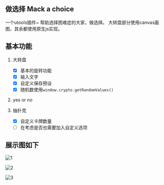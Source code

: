 ## 做选择 Mack a choice

一个utools插件~
帮助选择困难症的大家，做选择。
大转盘部分使用canvas画图，其余都使用原生js实现。

## 基本功能
1. 大转盘
   - [x] 基本的旋转功能
   - [x] 输入文字
   - [x] 自定义保存预设
   - [x] 随机数使用`window.crypto.getRandomValues()`
   
2. yes or no

3. 抽扑克
   - [x] 自定义卡牌数量
   - [ ] 在考虑是否也需要加入自定义选项

## 展示图如下
![1](https://i.loli.net/2021/10/18/c5Z4nqQh3Nr7WJT.png)

![2](https://i.loli.net/2021/10/18/QEA7L9NdlkFCIuj.png)

![3](https://i.loli.net/2021/10/18/dCYi8kTW1BsGZw5.png)

